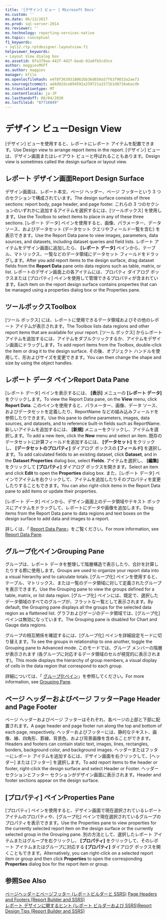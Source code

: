 ```yaml
---
title: '[デザイン] ビュー | Microsoft Docs'
ms.custom: ''
ms.date: 06/13/2017
ms.prod: sql-server-2014
ms.reviewer: ''
ms.technology: reporting-services-native
ms.topic: conceptual
f1_keywords:
- sql12.rtp.rptdesigner.layoutview.f1
helpviewer_keywords:
- Layout View dialog box
ms.assetid: 6fa378aa-442f-4d2f-beab-02a0fb5cd3ce
author: maggiesMSFT
ms.author: maggies
manager: kfile
ms.openlocfilehash: e4f8f3639318062bb36d650a57f63f9033a2ae73
ms.sourcegitcommit: ad4d92dce894592a259721a1571b1d8736abacdb
ms.translationtype: MT
ms.contentlocale: ja-JP
ms.lasthandoff: 08/04/2020
ms.locfileid: "87716049"
---
```

# <a name="design-view"></a><span data-ttu-id="dc548-102">デザイン ビュー</span><span class="sxs-lookup"><span data-stu-id="dc548-102">Design View</span></span>
  <span data-ttu-id="dc548-103">[デザイン] ビューを使用すると、レポートにレポート アイテムを配置できます。</span><span class="sxs-lookup"><span data-stu-id="dc548-103">Use Design view to arrange report items in the report.</span></span> <span data-ttu-id="dc548-104">[デザイン] ビューは、デザイン画面またはレイアウト ビューと呼ばれることもあります。</span><span class="sxs-lookup"><span data-stu-id="dc548-104">Design view is sometimes called the design surface or layout view.</span></span>  
  
## <a name="report-design-surface"></a><span data-ttu-id="dc548-105">レポート デザイン画面</span><span class="sxs-lookup"><span data-stu-id="dc548-105">Report Design Surface</span></span>  
 <span data-ttu-id="dc548-106">デザイン画面は、レポート本文、ページ ヘッダー、ページ フッターという 3 つのセクションで構成されています。</span><span class="sxs-lookup"><span data-stu-id="dc548-106">The design surface consists of three sections: report body, page header, and page footer.</span></span> <span data-ttu-id="dc548-107">これらの 3 つのセクションのいずれかに追加するアイテムを選択するには、[ツールボックス] を使用します。</span><span class="sxs-lookup"><span data-stu-id="dc548-107">Use the Toolbox to select items to place in any of these three sections.</span></span> <span data-ttu-id="dc548-108">[レポート データ] ペインを使用すると、画像、パラメーター、データ ソース、およびデータセット (データセット クエリやフィールド一覧を含む) を表示できます。</span><span class="sxs-lookup"><span data-stu-id="dc548-108">Use the Report Data pane to view images, parameters, data sources, and datasets, including dataset queries and field lists.</span></span> <span data-ttu-id="dc548-109">レポート アイテムをデザイン画面に追加したら、 **[レポート データ]** ペインから、テーブル、マトリックス、一覧などのデータ領域にデータセット フィールドをドラッグします。</span><span class="sxs-lookup"><span data-stu-id="dc548-109">After you add report items to the design surface, drag dataset fields from the **Report Data** pane onto data regions such as table, matrix, or list.</span></span> <span data-ttu-id="dc548-110">レポートのデザイン画面上の各アイテムには、プロパティ ダイアログ ボックスまたは [プロパティ] ペインを使用して管理できるプロパティが含まれています。</span><span class="sxs-lookup"><span data-stu-id="dc548-110">Each item on the report design surface contains properties that can be managed using a properties dialog box or the Properties pane.</span></span>  
  
## <a name="toolbox"></a><span data-ttu-id="dc548-111">ツールボックス</span><span class="sxs-lookup"><span data-stu-id="dc548-111">Toolbox</span></span>  
 <span data-ttu-id="dc548-112">[ツール ボックス] には、レポートに使用できるデータ領域およびその他のレポート アイテムが表示されます。</span><span class="sxs-lookup"><span data-stu-id="dc548-112">The Toolbox lists data regions and other report items that are available for your report.</span></span> <span data-ttu-id="dc548-113">[ツール ボックス] からレポート アイテムを追加するには、アイテムをダブルクリックするか、アイテムをデザイン画面にドラッグします。</span><span class="sxs-lookup"><span data-stu-id="dc548-113">To add report items from the Toolbox, double-click the item or drag it to the design surface.</span></span> <span data-ttu-id="dc548-114">その後、オブジェクト ハンドルを使用して、形およびサイズを変更できます。</span><span class="sxs-lookup"><span data-stu-id="dc548-114">You can then change the shape and size by using the object handles.</span></span>  
  
## <a name="report-data-pane"></a><span data-ttu-id="dc548-115">レポート データ ペイン</span><span class="sxs-lookup"><span data-stu-id="dc548-115">Report Data Pane</span></span>  
 <span data-ttu-id="dc548-116">[レポート データ] ペインを表示するには、 **[表示]** メニューの **[レポート データ]** をクリックします。</span><span class="sxs-lookup"><span data-stu-id="dc548-116">To view the Report Data pane, on the **View** menu, click **Report Data**.</span></span> <span data-ttu-id="dc548-117">このペインを使用すると、パラメーター、画像、データ ソース、およびデータセットを定義したり、ReportName などの組み込みフィールドを参照したりできます。</span><span class="sxs-lookup"><span data-stu-id="dc548-117">Use this pane to define parameters, images, data sources, and datasets, and to reference built-in fields such as ReportName.</span></span> <span data-ttu-id="dc548-118">新しいアイテムを追加するには、 **[新規]** メニューをクリックし、アイテムを選択します。</span><span class="sxs-lookup"><span data-stu-id="dc548-118">To add a new item, click the **New** menu and select an item.</span></span> <span data-ttu-id="dc548-119">既存のデータセットに計算フィールドを追加するには、 **[データセット]** をクリックし、 **[データセットのプロパティ]** ダイアログ ボックスの **[フィールド]** を選択します。</span><span class="sxs-lookup"><span data-stu-id="dc548-119">To add calculated fields to an existing dataset, click **Dataset**, and in the **Dataset Properties** dialog box, select **Fields**.</span></span> <span data-ttu-id="dc548-120">アイテムを選択し、 **[編集]** をクリックして **[プロパティ]** ダイアログ ボックスを開きます。</span><span class="sxs-lookup"><span data-stu-id="dc548-120">Select an item and click **Edit** to open the **Properties** dialog box.</span></span> <span data-ttu-id="dc548-121">また、[レポート データ] ペインでアイテムを右クリックして、アイテムを追加したりそのプロパティを変更したりすることもできます。</span><span class="sxs-lookup"><span data-stu-id="dc548-121">You can also right-click items in the Report Data pane to add items or update their properties.</span></span>  
  
 <span data-ttu-id="dc548-122">[レポート データ] ペインから、デザイン画面上のデータ領域やテキスト ボックスにアイテムをドラッグして、レポートにデータや画像を追加します。</span><span class="sxs-lookup"><span data-stu-id="dc548-122">Drag items from the Report Data pane to data regions and text boxes on the design surface to add data and images to a report.</span></span>  
  
 <span data-ttu-id="dc548-123">詳しくは、「 [Report Data Pane](../report-data/report-data-pane.md)」をご覧ください。</span><span class="sxs-lookup"><span data-stu-id="dc548-123">For more information, see [Report Data Pane](../report-data/report-data-pane.md).</span></span>  
  
## <a name="grouping-pane"></a><span data-ttu-id="dc548-124">グループ化ペイン</span><span class="sxs-lookup"><span data-stu-id="dc548-124">Grouping Pane</span></span>  
 <span data-ttu-id="dc548-125">グループは、レポート データを整理して階層構造で表示したり、合計を計算したりする際に使用します。</span><span class="sxs-lookup"><span data-stu-id="dc548-125">Groups are used to organize your report data into a visual hierarchy and to calculate totals.</span></span> <span data-ttu-id="dc548-126">[グループ化] ペインを使用すると、テーブル、マトリックス、または一覧のデータ領域に対して定義されたグループを表示できます。</span><span class="sxs-lookup"><span data-stu-id="dc548-126">Use the Grouping pane to view the groups defined for a table, matrix, or list data region.</span></span> <span data-ttu-id="dc548-127">[グループ化] ペインには、既定で、選択したデータ領域のすべてのグループが、フラットな一覧として表示されます。</span><span class="sxs-lookup"><span data-stu-id="dc548-127">By default, the Grouping pane displays all the groups for the selected data region as a flattened list.</span></span> <span data-ttu-id="dc548-128">グラフおよびゲージのデータ領域では、[グループ化] ペインは無効になっています。</span><span class="sxs-lookup"><span data-stu-id="dc548-128">The Grouping pane is disabled for Chart and Gauge data regions.</span></span>  
  
 <span data-ttu-id="dc548-129">グループの相互関係を確認するには、[グループ化] ペインを詳細設定モードに切り替えます。</span><span class="sxs-lookup"><span data-stu-id="dc548-129">To see the groups in relationship to one another, toggle the Grouping pane to Advanced mode.</span></span> <span data-ttu-id="dc548-130">このモードでは、グループ メンバーの階層が表示されます (各グループに対応するデータ領域のセルが視覚的に表示されます)。</span><span class="sxs-lookup"><span data-stu-id="dc548-130">This mode displays the hierarchy of group members, a visual display of cells in the data region that correspond to each group.</span></span>  
  
 <span data-ttu-id="dc548-131">詳細については、「 [グループ化ペイン](grouping-pane.md)」を参照してください。</span><span class="sxs-lookup"><span data-stu-id="dc548-131">For more information, see [Grouping Pane](grouping-pane.md).</span></span>  
  
## <a name="page-header-and-page-footer"></a><span data-ttu-id="dc548-132">ページ ヘッダーおよびページ フッター</span><span class="sxs-lookup"><span data-stu-id="dc548-132">Page Header and Page Footer</span></span>  
 <span data-ttu-id="dc548-133">ページ ヘッダーおよびページ フッターはそれぞれ、各ページの上部と下部に配置されます。</span><span class="sxs-lookup"><span data-stu-id="dc548-133">A page header and page footer run along the top and bottom of each page, respectively.</span></span> <span data-ttu-id="dc548-134">ヘッダーおよびフッターには、静的なテキスト、画像、線、四角形、罫線、背景色、および背景画像を含めることができます。</span><span class="sxs-lookup"><span data-stu-id="dc548-134">Headers and footers can contain static text, images, lines, rectangles, borders, background color, and background images.</span></span> <span data-ttu-id="dc548-135">ヘッダーまたはフッターにレポート アイテムを追加するには、デザイン画面を右クリックして、[ヘッダー] または [フッター] を選択します。</span><span class="sxs-lookup"><span data-stu-id="dc548-135">To add report items to the header or footer, right-click the design surface and select Header or Footer.</span></span> <span data-ttu-id="dc548-136">ヘッダー セクションとフッター セクションがデザイン画面に表示されます。</span><span class="sxs-lookup"><span data-stu-id="dc548-136">Header and footer sections appear on the design surface.</span></span>  
  
## <a name="properties-pane"></a><span data-ttu-id="dc548-137">[プロパティ] ペイン</span><span class="sxs-lookup"><span data-stu-id="dc548-137">Properties Pane</span></span>  
 <span data-ttu-id="dc548-138">[プロパティ] ペインを使用すると、デザイン画面で現在選択されているレポート アイテムのプロパティや、[グループ化] ペインで現在選択されているグループのプロパティを表示できます。</span><span class="sxs-lookup"><span data-stu-id="dc548-138">Use the Properties pane to view properties for the currently selected report item on the design surface or the currently selected group in the Grouping pane.</span></span> <span data-ttu-id="dc548-139">別の方法として、選択したレポート アイテムまたはグループを右クリックし、 **[プロパティ]** をクリックして、そのレポート アイテムまたはグループに対応する **[プロパティ]** ダイアログ ボックスを開くこともできます。</span><span class="sxs-lookup"><span data-stu-id="dc548-139">Alternatively, you can right-click on a selected report item or group and then click **Properties** to open the corresponding **Properties** dialog box for the report item or group.</span></span>  
  
## <a name="see-also"></a><span data-ttu-id="dc548-140">参照</span><span class="sxs-lookup"><span data-stu-id="dc548-140">See Also</span></span>  
 <span data-ttu-id="dc548-141">[ページヘッダーとページフッター &#40;レポートビルダーと SSRS&#41;](../report-design/page-headers-and-footers-report-builder-and-ssrs.md) </span><span class="sxs-lookup"><span data-stu-id="dc548-141">[Page Headers and Footers &#40;Report Builder and SSRS&#41;](../report-design/page-headers-and-footers-report-builder-and-ssrs.md) </span></span>  
 [<span data-ttu-id="dc548-142">レポート デザインに関するヒント &#40;レポート ビルダーおよび SSRS&#41;</span><span class="sxs-lookup"><span data-stu-id="dc548-142">Report Design Tips &#40;Report Builder and SSRS&#41;</span></span>](../report-design/report-design-tips-report-builder-and-ssrs.md)  
  
  
